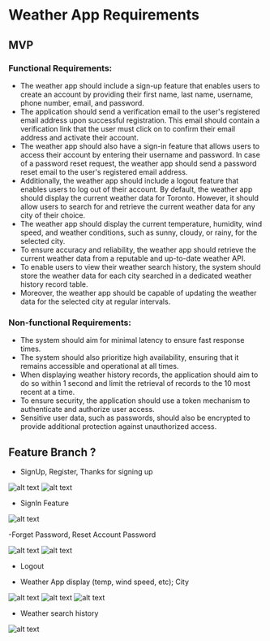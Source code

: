 # Weather App Requirements
## MVP
### Functional Requirements:
- The weather app should include a sign-up feature that enables users to create an account by providing their first name, last name, username, phone number, email, and password.
- The application should send a verification email to the user's registered email address upon successful registration. This email should contain a verification link that the user must click on to confirm their email address and activate their account.
- The weather app should also have a sign-in feature that allows users to access their account by entering their username and password.
In case of a password reset request, the weather app should send a password reset email to the user's registered email address.
- Additionally, the weather app should include a logout feature that enables users to log out of their account.
By default, the weather app should display the current weather data for Toronto. However, it should allow users to search for and retrieve the current weather data for any city of their choice.
- The weather app should display the current temperature, humidity, wind speed, and weather conditions, such as sunny, cloudy, or rainy, for the selected city.
- To ensure accuracy and reliability, the weather app should retrieve the current weather data from a reputable and up-to-date weather API.
- To enable users to view their weather search history, the system should store the weather data for each city searched in a dedicated weather history record table.
- Moreover, the weather app should be capable of updating the weather data for the selected city at regular intervals.
### Non-functional Requirements:
- The system should aim for minimal latency to ensure fast response times.
- The system should also prioritize high availability, ensuring that it remains accessible and operational at all times.
- When displaying weather history records, the application should aim to do so within 1 second and limit the retrieval of records to the 10 most recent at a time.
- To ensure security, the application should use a token mechanism to authenticate and authorize user access.
- Sensitive user data, such as passwords, should also be encrypted to provide additional protection against unauthorized access.

## Feature Branch ? 
- SignUp, Register, Thanks for signing up

![alt text](misc/Figma/image.png)
![alt text](misc/Figma/image-3.png)

- SignIn Feature

![alt text](misc/Figma/image-1.png)

-Forget Password, Reset Account Password

![alt text](misc/Figma/image-2.png)
![alt text](misc/Figma/image-4.png)

- Logout 

- Weather App display (temp, wind speed, etc); City

![alt text](misc/Figma/image-5.png)
![alt text](misc/Figma/image-6.png)
![alt text](misc/Figma/image-8.png)

- Weather search history

![alt text](misc/Figma/image-9.png)
